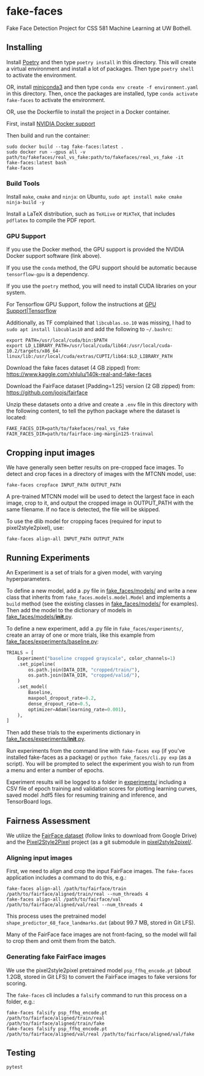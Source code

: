 # fake-faces

Fake Face Detection Project for CSS 581 Machine Learning at UW Bothell.

## Installing

Install [Poetry](https://python-poetry.org/) and then type `poetry install` in this
directory. This will create a virtual environment and install a lot of packages.
Then type `poetry shell` to activate the environment.

OR, install [miniconda3](https://docs.conda.io/en/latest/miniconda.html) and then type
`conda env create -f environment.yaml` in this directory.
Then, once the packages are installed, type `conda activate fake-faces` to activate
the environment.

OR, use the Dockerfile to install the project in a Docker container.

First, install
[NVIDIA Docker support](https://docs.nvidia.com/datacenter/cloud-native/container-toolkit/install-guide.html#docker)

Then build and run the container:

``` shell
sudo docker build --tag fake-faces:latest .
sudo docker run --gpus all -v path/to/fakefaces/real_vs_fake:path/to/fakefaces/real_vs_fake -it fake-faces:latest bash
fake-faces
```
### Build Tools

Install `make`, `cmake` and `ninja`: on Ubuntu, `sudo apt install make cmake ninja-build -y`

Install a LaTeX distribution, such as `TeXLive` or `MiKTeX`, that includes `pdflatex`
to compile the PDF report.

### GPU Support

If you use the Docker method, the GPU support is provided the NVIDIA Docker support software (link above).

If you use the `conda` method, the GPU support should be automatic because
`tensorflow-gpu` is a dependency.

If you use the `poetry` method, you will need to install CUDA libraries on your system.

For Tensorflow GPU Support, follow the instructions at
[GPU Support|Tensorflow](https://www.tensorflow.org/install/gpu)

Additionally, as TF complained that `libcublas.so.10` was missing,
I had to `sudo apt install libcublas10` and add the following to `~/.bashrc`:

``` shell
export PATH=/usr/local/cuda/bin:$PATH
export LD_LIBRARY_PATH=/usr/local/cuda/lib64:/usr/local/cuda-10.2/targets/x86_64-linux/lib:/usr/local/cuda/extras/CUPTI/lib64:$LD_LIBRARY_PATH
```

Download the fake faces dataset (4 GB zipped) from:
https://www.kaggle.com/xhlulu/140k-real-and-fake-faces

Download the FairFace dataset [Padding=1.25] version (2 GB zipped)
from: https://github.com/joojs/fairface

Unzip these datasets onto a drive and create a `.env` file in this
directory with the following content, to tell the
python package where the dataset is located:

``` shell
FAKE_FACES_DIR=path/to/fakefaces/real_vs_fake
FAIR_FACES_DIR=path/to/fairface-img-margin125-trainval
```

## Cropping input images

We have generally seen better results on pre-cropped face images.
To detect and crop faces in a directory of images with the MTCNN model, use:

``` shell
fake-faces cropface INPUT_PATH OUTPUT_PATH
```

A pre-trained MTCNN model will be used to detect the largest face in each image, crop to it,
and output the cropped image in OUTPUT_PATH with the same filename. If no face is detected,
the file will be skipped.

To use the dlib model for cropping faces (required for input to pixel2style2pixel), use:

``` shell
fake-faces align-all INPUT_PATH OUTPUT_PATH
```

## Running Experiments

An Experiment is a set of trials for a given model, with varying hyperparameters.

To define a new model, add a .py file in [fake_faces/models/](fake_faces/models/) and write a new class
that inherits from `fake_faces.models.model.Model` and implements a `build` method
(see the existing classes in [fake_faces/models/](fake_faces/models/) for examples). Then add the model
to the dictionary of models in [fake_faces/models/__init__.py](fake_faces/models/__init__.py).

To define a new experiment, add a .py file in `fake_faces/experiments/`,
create an array of one or more trials, like this example from
[fake_faces/experiments/baseline.py](fake_faces/experiments/baseline.py):

``` python
TRIALS = [
    Experiment("baseline cropped grayscale", color_channels=1)
    .set_pipeline(
        os.path.join(DATA_DIR, "cropped/train/"),
        os.path.join(DATA_DIR, "cropped/valid/"),
    )
    .set_model(
        Baseline,
        maxpool_dropout_rate=0.2,
        dense_dropout_rate=0.5,
        optimizer=Adam(learning_rate=0.001),
    ),
]
```
Then add these trials to the experiments dictionary in
[fake_faces/experiments/__init__.py](fake_faces/experiments/__init__.py).

Run experiments from the command line with `fake-faces exp`
(if you've installed fake-faces as a package) or
`python fake_faces/cli.py exp` (as a script). You will be prompted to select
the experiment you wish to run from a menu and enter a number of epochs.

Experiment results will be logged to a folder in [experiments/](experiments/) including a CSV
file of epoch training and validation scores for plotting learning curves, saved
model .hdf5 files for resuming training and inference, and TensorBoard logs.

## Fairness Assessment

We utilize the [FairFace dataset](https://github.com/joojs/fairface) (follow links to download
from Google Drive) and the [Pixel2Style2Pixel](https://github.com/eladrich/pixel2style2pixel)
project (as a git submodule in [pixel2style2pixel/](pixel2style2pixel/).

### Aligning input images

First, we need to align and crop the input FairFace images. The `fake-faces` application
includes a command to do this, e.g.:

``` shell
fake-faces align-all /path/to/fairface/train /path/to/fairface/aligned/train/real --num_threads 4
fake-faces align-all /path/to/fairface/val /path/to/fairface/aligned/val/real --num_threads 4
```

This process uses the pretrained model `shape_predictor_68_face_landmarks.dat`
(about 99.7 MB, stored in Git LFS).

Many of the FairFace face images are not front-facing, so the model will fail to crop
them and omit them from the batch.

### Generating fake FairFace images

We use the pixel2style2pixel pretrained model `psp_ffhq_encode.pt` (about 1.2GB, stored in Git LFS)
to convert the FairFace images to fake versions for scoring.

The `fake-faces` cli includes a `falsify` command to run this process on a folder, e.g.:

``` shell
fake-faces falsify psp_ffhq_encode.pt /path/to/fairface/aligned/train/real /path/to/fairface/aligned/train/fake
fake-faces falsify psp_ffhq_encode.pt /path/to/fairface/aligned/val/real /path/to/fairface/aligned/val/fake
```

## Testing

`pytest`
